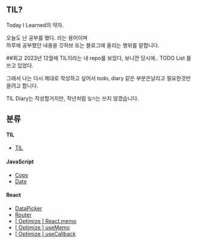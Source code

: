## TIL?

Today I Learned의 약자.

오늘도 난 공부를 했다. 라는 용어이며 <br>
하루에 공부했던 내용을 깃허브 또는 블로그에 올리는 행위를 말합니다. <br>

##회고
2023년 12월에 TIL이라는 내 repo를 보았다, 보니깐 당시에.. TODO List 를 쓰고 있었다.

그래서 나는 다시 제대로 작성하고 싶어서 todo, diary 같은 부분은날리고 필요한것만 쓸려고 합니다.

TIL Diary는 작성할거지만, 작년처럼 `일기`는 쓰지 않겠습니다.

## 분류

#### TIL

- [TIL](https://github.com/GangOn0215/dev-til/tree/main/TIL/2022)

#### JavaScript

- [Copy](https://github.com/GangOn0215/dev-til/blob/main/JavaScript/Copy.md)
- [Date](https://github.com/GangOn0215/dev-til/blob/main/JavaScript/Date.md)

#### React

- [DataPicker](https://github.com/GangOn0215/dev-til/blob/main/React/DatePicker.md)
- [Router](https://github.com/GangOn0215/dev-til/blob/main/React/Router.md)
- [[ Optimize ] React.memo](https://github.com/GangOn0215/dev-til/blob/main/React/%5B%20Optimize%20%5D%20ReactMemo.md)
- [[ Optimize ] useMemo](https://github.com/GangOn0215/dev-til/blob/main/React/%5B%20Optimize%20%5D%20useMemo.md)
- [[ Optimize ] useCallback](https://github.com/GangOn0215/dev-til/blob/main/React/%5B%20Optimize%20%5D%20useCallback.md)
